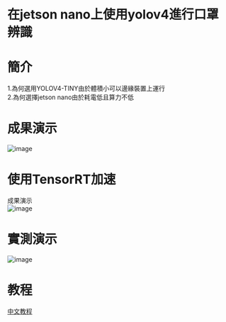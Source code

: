 # **在jetson nano上使用yolov4進行口罩辨識**  
# **簡介**
1.為何選用YOLOV4-TINY由於體積小可以邊緣裝置上運行  
2.為何選擇jetson nano由於耗電低且算力不低
# **成果演示**  
![image](https://github.com/guizaida/IN-JETSON-NANO-MASKCHECK-USE-YOLOV4/blob/57172e53deac966817522473fe0165b633b6c725/gif/test1.gif)  

# **使用TensorRT加速**  
成果演示  
![image](https://github.com/guizaida/IN-JETSON-NANO-MASKCHECK-USE-YOLOV4/blob/57172e53deac966817522473fe0165b633b6c725/gif/test.gif)    

# **實測演示**  
![image](https://github.com/guizaida/IN-JETSON-NANO-MASKCHECK-USE-YOLOV4/blob/a28c9f23297bccb06b04328c02b906d422bb832e/gif/MyVideo_1%20(1).gif)   

# **教程**  
[中文教程](https://github.com/guizaida/How-to-do-jetson-nano-maskcheck/blob/a7b0d6d2080fc2ba684a6943e766fbba108cb4af/README.md)

